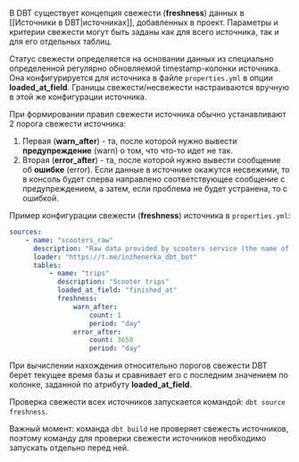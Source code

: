 В DBT существует концепция свежести (**freshness**) данных в [[Источники в DBT|источниках]], добавленных в проект. Параметры и критерии свежести могут быть заданы как для всего источника, так и для его отдельных таблиц.

Статус свежести определяется на основании данных из специально определенной регулярно обновляемой timestamp-колонки источника. Она конфигурируется для источника в файле `properties.yml` в опции **loaded_at_field**. Границы свежести/несвежести настраиваются вручную в этой же конфигурации источника.

При формировании правил свежести источника обычно устанавливают 2 порога свежести источника:
1. Первая (**warn_after**) - та, после которой нужно вывести **предупреждение** (warn) о том, что что-то идет не так.
2. Вторая (**error_after**) - та, после которой нужно вывести сообщение об **ошибке** (error).
Если данные в источнике окажутся несвежими, то в консоль будет сперва направлено соответствующее сообщение с предупреждением, а затем, если проблема не будет устранена, то с ошибкой.

Пример конфигурации свежести (**freshness**) источника в `properties.yml`:
```yml
sources:
	- name: "scooters_raw"
	  description: "Raw data provided by scooters service (the name of the scheme)"
	  loader: "https://t.me/inzhenerka_dbt_bot"
	  tables:
		  - name: "trips"
		    description: "Scooter trips"
		    loaded_at_field: "finished_at"
		    freshness:
				warn_after:
					count: 1
					period: "day"
				error_after:
					count: 3650
					period: "day"
```

При вычислении нахождения относительно порогов свежести DBT берет текущее время базы и сравнивает его с последним значением по колонке, заданной по атрибуту **loaded_at_field**.

Проверка свежести всех источников запускается командой:
`dbt source freshness`.

Важный момент: команда `dbt build` не проверяет свежесть источников, поэтому команду для проверки свежести источников необходимо запускать отдельно перед ней.
